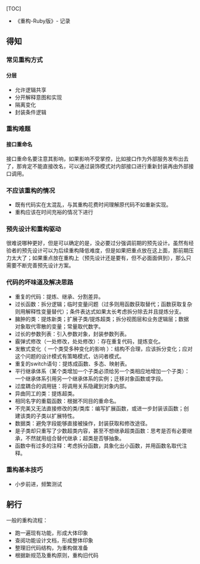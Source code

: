[TOC]

- 《重构-Ruby版》- 记录

## 得知

### 常见重构方式

#### 分层

- 允许逻辑共享
- 分开解释意图和实现
- 隔离变化
- 封装条件逻辑

### 重构难题

#### 接口重命名

接口重命名要注意其影响，如果影响不受掌控，比如接口作为外部服务发布出去了，那肯定不能直接改名，可以通过装饰模式对内部接口进行重新封装再由外部接口调用。

### 不应该重构的情况

- 既有代码实在太混乱，与其重构花费时间理解原代码不如重新实现。
- 重构应该在时间充裕的情况下进行

### 预先设计和重构驱动

很难说哪种更好，但是可以确定的是，没必要过分强调前期的预先设计。虽然有经验者的预先设计可以为后续重构降低难度，但是如果把重点放在这上面，那前期压力太大了；如果重点放在重构上（预先设计还是要有，但不必面面俱到），那么只需要不断完善预先设计方案。

### 代码的坏味道及解决思路

- 重复的代码：提炼、继承、分割差异。
- 过长函数：拆分逻辑；临时变量问题（过多则用函数获取替代；函数获取复杂则用解释性变量替代）；条件表达式如果太长考虑拆分除去并且提炼分支。
- 臃肿的类：提炼新类；扩展子类/提炼超类；拆分视图层和业务逻辑层；数据对象取代零散的变量；常量取代数字。
- 过长的参数列表：引入参数对象，封装参数列表。
- 霰弹式修改（一处修改，处处修改）：存在重复代码，提炼变化。
- 发散式变化（ 一个类受多种变化的影响 ）：结构不合理，应该拆分变化；应对这个问题的设计模式有策略模式，访问者模式。
- 重复的switch语句：提炼成函数、多态、映射表。
- 平行继承体系（某个类增加一个子类必须给另一个类相应地增加一个子类）：一个继承体系引用另一个继承体系的实例；迁移对象函数或字段。
- 过度耦合的调用链：将调用关系隐藏到对象内部。
- 异曲同工的类：提炼超类。
- 相同名字的重载函数：根据不同目的重命名。
- 不完美又无法直接修改的类/类库：编写扩展函数，或进一步封装该函数；创建该类的子类以扩展特性。
- 数据类：避免字段能够直接被操作，封装获取和修改途径。
- 是子类却只重写了少数超类内容，甚至不想继承超类函数：思考是否有必要继承，不然就用组合替代继承；超类是否够抽象。
- 函数中有过多的注释：考虑拆分函数，具象化出小函数，并用函数名取代注释。

### 重构基本技巧

- 小步前进，频繁测试

## 躬行

一般的重构流程：

- 跑一遍现有功能，形成大体印象
- 查阅功能设计文档，形成整体印象
- 整理旧代码结构，为重构做准备
- 根据新规范及重构原则，重构旧代码